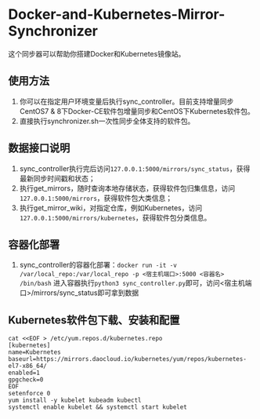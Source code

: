 # Docker-and-Kubernetes-Mirror-Synchronizer

这个同步器可以帮助你搭建Docker和Kubernetes镜像站。

## 使用方法

1. 你可以在指定用户环境变量后执行sync_controller。目前支持增量同步CentOS7 & 8下Docker-CE软件包增量同步和CentOS下Kubernetes软件包。
2. 直接执行synchronizer.sh一次性同步全体支持的软件包。

## 数据接口说明
1. sync_controller执行完后访问`127.0.0.1:5000/mirrors/sync_status`，获得最新同步时间戳和状态；
2. 执行get_mirrors，随时查询本地存储状态，获得软件包归集信息，访问`127.0.0.1:5000/mirrors`，获得软件包大类信息；
3. 执行get_mirror_wiki，对指定仓库，例如Kubernetes，访问`127.0.0.1:5000/mirrors/kubernetes`，获得软件包分类信息。

## 容器化部署
1. sync_controller的容器化部署：`docker run -it -v /var/local_repo:/var/local_repo -p <宿主机端口>:5000 <容器名> /bin/bash`
进入容器执行`python3 sync_controller.py`即可，访问<宿主机端口>/mirrors/sync_status即可拿到数据

## Kubernetes软件包下载、安装和配置

```dotnetcli
cat <<EOF > /etc/yum.repos.d/kubernetes.repo
[kubernetes]
name=Kubernetes
baseurl=https://mirrors.daocloud.io/kubernetes/yum/repos/kubernetes-el7-x86_64/
enabled=1
gpgcheck=0
EOF
setenforce 0
yum install -y kubelet kubeadm kubectl
systemctl enable kubelet && systemctl start kubelet
```